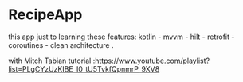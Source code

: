 # RecipeApp
this app just to learning these features:
kotlin - mvvm - hilt - retrofit - coroutines - clean architecture .

with Mitch Tabian tutorial :https://www.youtube.com/playlist?list=PLgCYzUzKIBE_I0_tU5TvkfQpnmrP_9XV8

